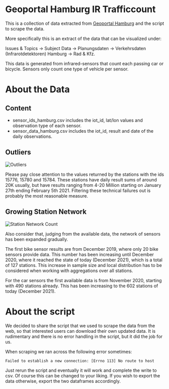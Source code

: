 # Geoportal Hamburg IR Trafficcount
This is a collection of data extracted from [Geoportal Hamburg](https://geoportal-hamburg.de/verkehrsportal/#) and the script to scrape the data.

More specifically this is an extract of the data that can be visualized under: 

Issues & Topics -> Subject Data -> Planungsdaten -> Verkehrsdaten (Infrarotdetektoren) Hamburg -> Rad & Kfz. 

This data is generated from infrared-sensors that count each passing car or bicycle. Sensors only count one type of vehicle per sensor.

# About the Data

## Content
- sensor_ids_hamburg.csv includes the iot_id, lat/lon values and observation type of each sensor.
- sensor_data_hamburg.csv includes the iot_id, result and date of the daily observations.

## Outliers
![Outliers](https://i.ibb.co/V9qFSb6/outliers.png)

Please pay close attention to the values returned by the stations with the ids 15776, 15780 and 15784. These stations have daily result sums of around 20K usually, but have results ranging from 4-20 Million starting on January 27th ending February 5th 2021. Filtering these technical failures out is probably the most reasonable measure.

## Growing Station Network
![Station Network Count](https://i.ibb.co/zFtqF2r/Stationcount.png)

Also consider that, judging from the available data, the network of sensors has been expanded gradually.

The first bike sensor results are from December 2019, where only 20 bike sensors provide data. This number has been increasing until December 2020, where it reached the state of today (December 2021), which is a total of 127 stations. This increase in sample size and local distribution has to be considered when working with aggregations over all stations.

For the car sensors the first available data is from November 2020, starting with 490 stations already. This has been increasing to the 602 stations of today (December 2021).

# About the script

We decided to share the script that we used to scrape the data from the web, so that interested users can download their own updated data. It is rudimentary and there is no error handling in the script, but it did the job for us.

When scraping we ran across the following error sometimes: 
```
Failed to establish a new connection: [Errno 113] No route to host
```
Just rerun the script and eventually it will work and complete the write to csv. Of course this can be changed to your liking. If you wish to export the data otherwise, export the two dataframes accordingly.


